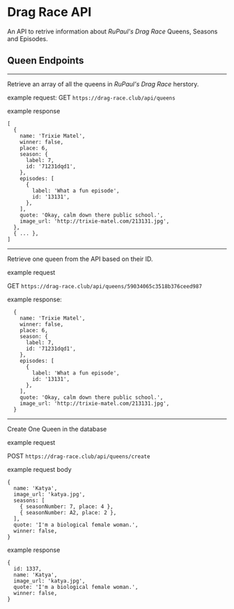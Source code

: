 # Drag Race API

An API to retrive information about _RuPaul's Drag Race_ Queens, Seasons and Episodes.

## Queen Endpoints
---
Retrieve an array of all the queens in _RuPaul's Drag Race_ herstory.

example request:
GET `https://drag-race.club/api/queens`

example response
```
[
  {
    name: 'Trixie Matel',
    winner: false,
    place: 6,
    season: {
      label: 7,
      id: '71231dqd1',
    },
    episodes: [
      {
        label: 'What a fun episode',
        id: '13131',
      },
    ],
    quote: 'Okay, calm down there public school.',
    image_url: 'http://trixie-matel.com/213131.jpg',
  },
  { ... },
]
```
---
Retrieve one queen from the API based on their ID.

example request

GET `https://drag-race.club/api/queens/59034065c3518b376ceed987`

example response:
```
  {
    name: 'Trixie Matel',
    winner: false,
    place: 6,
    season: {
      label: 7,
      id: '71231dqd1',
    },
    episodes: [
      {
        label: 'What a fun episode',
        id: '13131',
      },
    ],
    quote: 'Okay, calm down there public school.',
    image_url: 'http://trixie-matel.com/213131.jpg',
  }
```

___
Create One Queen in the database

example request

POST `https://drag-race.club/api/queens/create`

example request body
```
{
  name: 'Katya',
  image_url: 'katya.jpg',
  seasons: [
    { seasonNumber: 7, place: 4 },
    { seasonNumber: A2, place: 2 },
  ],
  quote: 'I'm a biological female woman.',
  winner: false,
}
```

example response
```
{
  id: 1337,
  name: 'Katya',
  image_url: 'katya.jpg',
  quote: 'I'm a biological female woman.',
  winner: false,
}
```